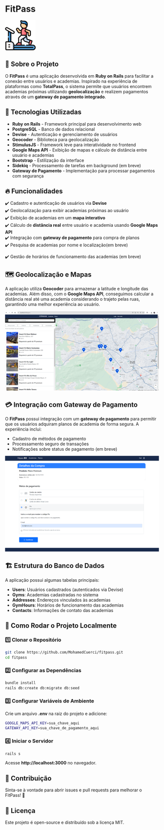 # FitPass 
<img src="app/assets/images/treadmill.png" alt="FitPass Logo" width="100">

## 📌 Sobre o Projeto

O **FitPass** é uma aplicação desenvolvida em **Ruby on Rails** para facilitar a conexão entre usuários e academias. Inspirado na experiência de plataformas como **TotalPass**, o sistema permite que usuários encontrem academias próximas utilizando **geolocalização** e realizem pagamentos através de um **gateway de pagamento integrado**.

## 🚀 Tecnologias Utilizadas

- **Ruby on Rails** - Framework principal para desenvolvimento web
- **PostgreSQL** - Banco de dados relacional
- **Devise** - Autenticação e gerenciamento de usuários
- **Geocoder** - Biblioteca para geolocalização
- **StimulusJS** - Framework leve para interatividade no frontend
- **Google Maps API** - Exibição de mapas e cálculo de distância entre usuário e academias
- **Bootstrap** - Estilização da interface
- **Sidekiq** - Processamento de tarefas em background (em breve)
- **Gateway de Pagamento** - Implementação para processar pagamentos com segurança

## 🔥 Funcionalidades

✔️ Cadastro e autenticação de usuários via **Devise**  
✔️ Geolocalização para exibir academias próximas ao usuário  
✔️ Exibição de academias em um **mapa interativo**  
✔️ Cálculo de **distância real** entre usuário e academia usando **Google Maps API**  
✔️ Integração com **gateway de pagamento** para compra de planos  
✔️ Pesquisa de academias por nome e localização(em breve)

✔️ Gestão de horários de funcionamento das academias (em breve)

## 🗺️ Geolocalização e Mapas

A aplicação utiliza **Geocoder** para armazenar a latitude e longitude das academias. Além disso, com o **Google Maps API**, conseguimos calcular a distância real até uma academia considerando o trajeto pelas ruas, garantindo uma melhor experiência ao usuário.

![Mapa de Academias](app/assets/images/mapa.png)

## 💳 Integração com Gateway de Pagamento

O **FitPass** possui integração com um **gateway de pagamento** para permitir que os usuários adquiram planos de academia de forma segura. A experiência inclui:

- Cadastro de métodos de pagamento
- Processamento seguro de transações
- Notificações sobre status de pagamento (em breve)

![Tela de Pagamento](app/assets/images/pagamento.png)

## 🏗️ Estrutura do Banco de Dados

A aplicação possui algumas tabelas principais:

- **Users**: Usuários cadastrados (autenticados via Devise)
- **Gyms**: Academias cadastradas no sistema
- **Addresses**: Endereços vinculados às academias
- **GymHours**: Horários de funcionamento das academias
- **Contacts**: Informações de contato das academias

## 📂 Como Rodar o Projeto Localmente

### 1️⃣ Clonar o Repositório
```bash
git clone https://github.com/MohamedCuerci/fitpass.git
cd fitpass
```

### 2️⃣ Configurar as Dependências
```bash
bundle install
rails db:create db:migrate db:seed
```

### 3️⃣ Configurar Variáveis de Ambiente
Crie um arquivo **.env** na raiz do projeto e adicione:
```bash
GOOGLE_MAPS_API_KEY=sua_chave_aqui
GATEWAY_API_KEY=sua_chave_de_pagamento_aqui
```

### 4️⃣ Iniciar o Servidor
```bash
rails s
```
Acesse **http://localhost:3000** no navegador.

## 📌 Contribuição
Sinta-se à vontade para abrir issues e pull requests para melhorar o FitPass! 🚀

## 📜 Licença
Este projeto é open-source e distribuído sob a licença MIT.
